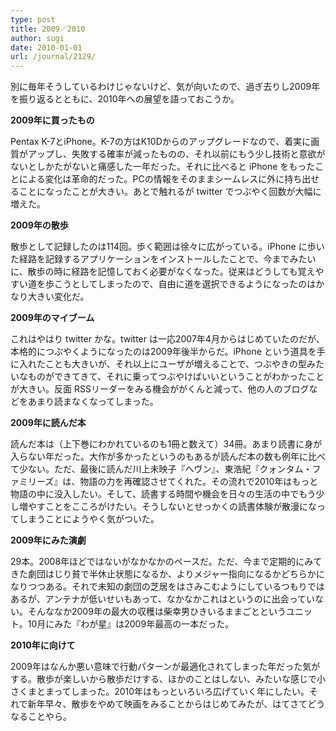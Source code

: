 ```yaml
---
type: post
title: 2009／2010
author: sugi
date: 2010-01-01
url: /journal/2129/
---
```

別に毎年そうしているわけじゃないけど、気が向いたので、過ぎ去りし2009年を振り返るとともに、2010年への展望を語っておこうか。

**2009年に買ったもの**

Pentax K-7とiPhone。K-7の方はK10Dからのアップグレードなので、着実に画質がアップし、失敗する確率が減ったものの、それ以前にもう少し技術と意欲がないとしかたがないと痛感した一年だった。それに比べると iPhone をもったことによる変化は革命的だった。PCの情報をそのままシームレスに外に持ち出せることになったことが大きい。あとで触れるが twitter でつぶやく回数が大幅に増えた。

**2009年の散歩**

散歩として記録したのは114回。歩く範囲は徐々に広がっている。iPhone に歩いた経路を記録するアプリケーションをインストールしたことで、今までみたいに、散歩の時に経路を記憶しておく必要がなくなった。従来はどうしても覚えやすい道を歩こうとしてしまったので、自由に道を選択できるようになったのはかなり大きい変化だ。

**2009年のマイブーム**

これはやはり twitter かな。twitter は一応2007年4月からはじめていたのだが、本格的につぶやくようになったのは2009年後半からだ。iPhone という道具を手に入れたことも大きいが、それ以上にユーザが増えることで、つぶやきの型みたいなものができてきて、それに乗ってつぶやけばいいということがわかったことが大きい。反面 RSSリーダーをみる機会ががくんと減って、他の人のブログなどをあまり読まなくなってしまった。

**2009年に読んだ本**

読んだ本は（上下巻にわかれているのも1冊と数えて）34冊。あまり読書に身が入らない年だった。大作が多かったというのもあるが読んだ本の数も例年に比べて少ない。ただ、最後に読んだ川上未映子『ヘヴン』、東浩紀『クォンタム・ファミリーズ』は、物語の力を再確認させてくれた。その流れで2010年はもっと物語の中に没入したい。そして、読書する時間や機会を日々の生活の中でもう少し増やすことをこころがけたい。そうしないとせっかくの読書体験が散漫になってしまうことにようやく気がついた。

**2009年にみた演劇**

29本。2008年ほどではないがなかなかのペースだ。ただ、今まで定期的にみてきた劇団はじり貧で半休止状態になるか、よりメジャー指向になるかどちらかになりつつある。それで未知の劇団の芝居をはさみこむようにしているつもりではあるが、アンテナが低いせいもあって、なかなかこれはというのに出会っていない。そんななか2009年の最大の収穫は柴幸男ひきいるままごとというユニット。10月にみた『わが星』は2009年最高の一本だった。

**2010年に向けて**

2009年はなんか悪い意味で行動パターンが最適化されてしまった年だった気がする。散歩が楽しいから散歩だけする、ほかのことはしない、みたいな感じで小さくまとまってしまった。2010年はもっといろいろ広げていく年にしたい。それで新年早々、散歩をやめて映画をみることからはじめてみたが、はてさてどうなることやら。

